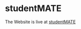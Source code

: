 # studentMATE

The Website is live at <a href="https://krishna2008.pythonanywhere.com/">studentMATE</a>
